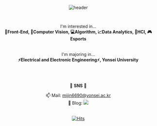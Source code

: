 <div align="center">
  
![header](https://capsule-render.vercel.app/api?type=wave&&color=0:FFCCCC,777777:CD99FF&height=300&section=header&text=♥%20yoomimi%20github%20♥&fontSize=90&stroke=FFFFFF&fontColor=0000&fontAlignY=40)

<br>

I'm interested in...
<br>
__🚀Front-End, 👀Computer Vision, 💻Algorithm, 📈Data Analytics, 🤖HCI, 🎮Esports__
<br>
<br>
<br>
I'm majoring in...
<br>
__⚡Electrical and Electronic Engineering⚡, Yonsei University__

<br>
<br>

🎨 __SNS__ 🎨

📫 Mail: mijin6690@yonsei.ac.kr
<br>
🔗 Blog:
<a href="https://yoomimi.tistory.com">
		<img src="https://img.shields.io/badge/Blog-FF9800?style=flat&logo=Blogger&logoColor=white" />
<br>
<br>
<br>
[![Hits](https://hits.seeyoufarm.com/api/count/incr/badge.svg?url=https%3A%2F%2Fgithub.com%2Fyoomimi%2Fhit-counter&count_bg=%23555555&title_bg=%23C400FF&icon=github.svg&icon_color=%23E7E7E7&title=%EB%B0%A9%EB%AC%B8%EC%9E%90&edge_flat=false)](https://hits.seeyoufarm.com)
</div>
